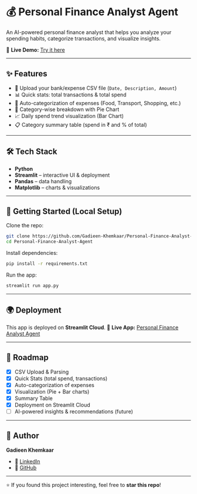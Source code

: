 # 💰 Personal Finance Analyst Agent  

An AI-powered personal finance analyst that helps you analyze your spending habits, categorize transactions, and visualize insights.  

🔗 **Live Demo:** [Try it here](https://personal-finance-analyst-agent-ba9aejl4jz7viauxbisdww.streamlit.app/)  

---

## ✨ Features  

- 📂 Upload your bank/expense CSV file (`Date, Description, Amount`)  
- 📊 Quick stats: total transactions & total spend  
- 🧠 Auto-categorization of expenses (Food, Transport, Shopping, etc.)  
- 🥧 Category-wise breakdown with Pie Chart  
- 📈 Daily spend trend visualization (Bar Chart)  
- 📋 Category summary table (spend in ₹ and % of total)  

---

## 🛠️ Tech Stack  

- **Python**  
- **Streamlit** – interactive UI & deployment  
- **Pandas** – data handling  
- **Matplotlib** – charts & visualizations  

---

## 🚀 Getting Started (Local Setup)  

Clone the repo:  
```bash
git clone https://github.com/Gadieen-Khemkaar/Personal-Finance-Analyst-Agent.git
cd Personal-Finance-Analyst-Agent
````

Install dependencies:

```bash
pip install -r requirements.txt
```

Run the app:

```bash
streamlit run app.py
```

---

## 🌍 Deployment

This app is deployed on **Streamlit Cloud**.
🔗 **Live App:** [Personal Finance Analyst Agent](https://personal-finance-analyst-agent-ba9aejl4jz7viauxbisdww.streamlit.app/)

---

## 📌 Roadmap

* [x] CSV Upload & Parsing
* [x] Quick Stats (total spend, transactions)
* [x] Auto-categorization of expenses
* [x] Visualization (Pie + Bar charts)
* [x] Summary Table
* [x] Deployment on Streamlit Cloud
* [ ] AI-powered insights & recommendations (future)

---

## 👤 Author

**Gadieen Khemkaar**

* 💼 [LinkedIn](https://www.linkedin.com/)
* 🐙 [GitHub](https://github.com/Gadieen-Khemkaar)

---

⭐ If you found this project interesting, feel free to **star this repo**!

